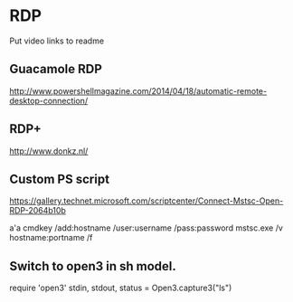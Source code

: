 RDP
===

Put video links to readme



Guacamole RDP
--------------

http://www.powershellmagazine.com/2014/04/18/automatic-remote-desktop-connection/


RDP+
-------------
http://www.donkz.nl/

Custom PS script
----------------
https://gallery.technet.microsoft.com/scriptcenter/Connect-Mstsc-Open-RDP-2064b10b

a'a
cmdkey /add:hostname /user:username /pass:password
mstsc.exe /v hostname:portname /f

Switch to open3 in sh model.
----------------------------
require 'open3'
stdin, stdout, status = Open3.capture3("ls")